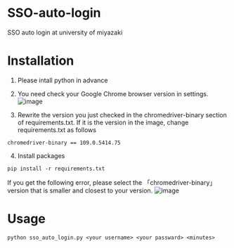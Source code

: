 # SSO-auto-login
SSO auto login at university of miyazaki




# Installation
1. Please intall python in advance
2. You need check your Google Chrome browser version in settings.
![image](https://user-images.githubusercontent.com/115391575/212496621-4c19a73d-f7f5-403b-a870-a5a63e0107f5.png)


3. Rewrite the version you just checked in the chromedriver-binary section of requirements.txt. If it is the version in the image, change requirements.txt as follows
```
chromedriver-binary == 109.0.5414.75
```

4. Install packages
```
pip install -r requirements.txt
```

If you get the following error, please select the 「chromedriver-binary」 version that is smaller and closest to your version.
![image](https://user-images.githubusercontent.com/115391575/212497730-e6022275-2998-4048-82a9-ec1e4749a8f3.png)


# Usage
```
python sso_auto_login.py <your username> <your passward> <minutes>
```



